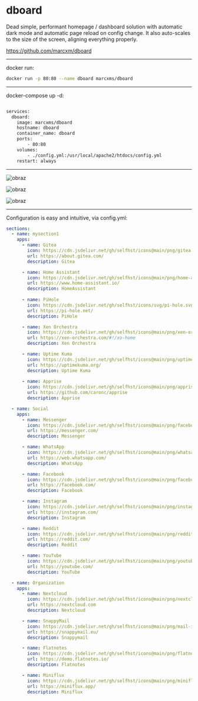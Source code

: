 # dboard
Dead simple, performant homepage / dashboard solution with automatic dark mode and automatic page reload on config change. 
It also auto-scales to the size of the screen, aligning everything properly.

https://github.com/marcxm/dboard

---

docker run:

```bash
docker run -p 80:80 --name dboard marcxms/dboard
```

---

docker-compose up -d:

```bash

services:
  dboard:
    image: marcxms/dboard 
    hostname: dboard
    container_name: dboard 
    ports:
        - 80:80
    volumes:
        - ./config.yml:/usr/local/apache2/htdocs/config.yml
    restart: always

```

---

![obraz](https://github.com/user-attachments/assets/2a9ca513-dceb-485c-9660-5b0c1df0dbc2)

![obraz](https://github.com/user-attachments/assets/afec34ff-ce71-4100-8ae2-2b09d07d048c)

![obraz](https://github.com/user-attachments/assets/46640767-b037-4ae7-a85f-09d361f2c0aa)

---

Configuration is easy and intuitive, via config.yml:

```yaml
sections:
  - name: mysection1
    apps:
      - name: Gitea
        icon: https://cdn.jsdelivr.net/gh/selfhst/icons@main/png/gitea.png
        url: https://about.gitea.com/
        description: Gitea

      - name: Home Assistant 
        icon: https://cdn.jsdelivr.net/gh/selfhst/icons@main/png/home-assistant.png
        url: https://www.home-assistant.io/
        description: HomeAssistant
        
      - name: PiHole
        icon: https://cdn.jsdelivr.net/gh/selfhst/icons/svg/pi-hole.svg
        url: https://pi-hole.net/
        description: PiHole

      - name: Xen Orchestra
        icon: https://cdn.jsdelivr.net/gh/selfhst/icons@main/png/xen-orchestra.png
        url: https://xen-orchestra.com/#!/xo-home
        description: Xen Orchestra

      - name: Uptime Kuma 
        icon: https://cdn.jsdelivr.net/gh/selfhst/icons@main/png/uptime-kuma.png
        url: https://uptimekuma.org/
        description: Uptime Kuma
        
      - name: Apprise 
        icon: https://cdn.jsdelivr.net/gh/selfhst/icons@main/png/apprise.png
        url: https://github.com/caronc/apprise
        description: Apprise

  - name: Social 
    apps:
      - name: Messenger 
        icon: https://cdn.jsdelivr.net/gh/selfhst/icons@main/png/facebook-messenger.png
        url: https://messenger.com/
        description: Messenger

      - name: WhatsApp  
        icon: https://cdn.jsdelivr.net/gh/selfhst/icons@main/png/whatsapp.png
        url: https://web.whatsapp.com/
        description: WhatsApp

      - name: Facebook 
        icon: https://cdn.jsdelivr.net/gh/selfhst/icons@main/png/facebook.png
        url: https://facebook.com/
        description: Facebook

      - name: Instagram
        icon: https://cdn.jsdelivr.net/gh/selfhst/icons@main/png/instagram.png
        url: https://instagram.com/
        description: Instagram

      - name: Reddit
        icon: https://cdn.jsdelivr.net/gh/selfhst/icons@main/png/reddit.png 
        url: https://reddit.com/ 
        description: Reddit  

      - name: YouTube 
        icon: https://cdn.jsdelivr.net/gh/selfhst/icons@main/png/youtube.png
        url: https://youtube.com/
        description: YouTube 

  - name: Organization 
    apps:
      - name: Nextcloud 
        icon: https://cdn.jsdelivr.net/gh/selfhst/icons@main/png/nextcloud.png 
        url: https://nextcloud.com
        description: Nextcloud

      - name: SnappyMail
        icon: https://cdn.jsdelivr.net/gh/selfhst/icons@main/png/mail-in-a-box.png
        url: https://snappymail.eu/
        description: Snappymail 

      - name: Flatnotes
        icon: https://cdn.jsdelivr.net/gh/selfhst/icons@main/png/flatnotes.png
        url: https://demo.flatnotes.io/
        description: Flatnotes

      - name: Miniflux 
        icon: https://cdn.jsdelivr.net/gh/selfhst/icons@main/png/miniflux.png
        url: https://miniflux.app/
        description: Miniflux
```        


